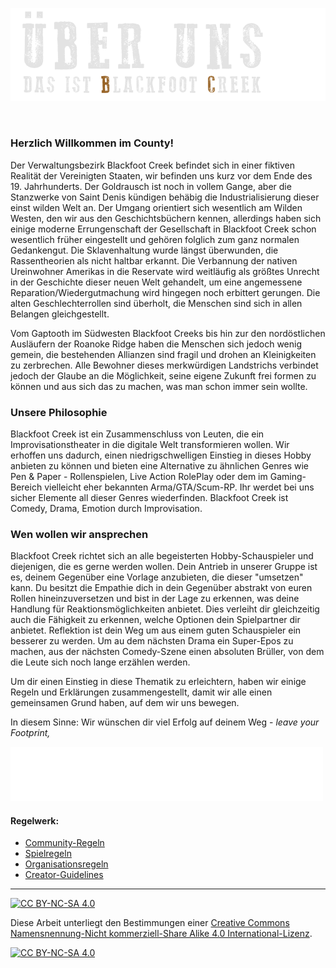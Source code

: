 ![headerimage: über uns](0_assets/images/uberuns.png?raw=true)

󠀠
### **Herzlich Willkommen im County!**

Der Verwaltungsbezirk Blackfoot Creek befindet sich in einer fiktiven Realität der Vereinigten Staaten, wir befinden uns kurz vor dem Ende des 19. Jahrhunderts. Der Goldrausch ist noch in vollem Gange, aber die Stanzwerke von Saint Denis kündigen behäbig die Industrialisierung dieser einst wilden Welt an. Der Umgang orientiert sich wesentlich am Wilden Westen, den wir aus den Geschichtsbüchern kennen, allerdings haben sich einige moderne Errungenschaft der Gesellschaft in Blackfoot Creek schon wesentlich früher eingestellt und gehören folglich zum ganz normalen Gedankengut. Die Sklavenhaltung wurde längst überwunden, die Rassentheorien als nicht haltbar erkannt. Die Verbannung der nativen Ureinwohner Amerikas in die Reservate wird weitläufig als größtes Unrecht in der Geschichte dieser neuen Welt gehandelt, um eine angemessene Reparation/Wiedergutmachung wird hingegen noch erbittert gerungen. Die alten Geschlechterrollen sind überholt, die Menschen sind sich in allen Belangen gleichgestellt. 

Vom Gaptooth im Südwesten Blackfoot Creeks bis hin zur den nordöstlichen Ausläufern der Roanoke Ridge haben die Menschen sich jedoch wenig gemein, die bestehenden Allianzen sind fragil und drohen an Kleinigkeiten zu zerbrechen. Alle Bewohner dieses merkwürdigen Landstrichs verbindet jedoch der Glaube an die Möglichkeit, seine eigene Zukunft frei formen zu können und aus sich das zu machen, was man schon immer sein wollte. 

### **Unsere Philosophie**

Blackfoot Creek ist ein Zusammenschluss von Leuten, die ein Improvisationstheater in die digitale Welt transformieren wollen. Wir erhoffen uns dadurch, einen niedrigschwelligen Einstieg in dieses Hobby anbieten zu können und bieten eine Alternative zu ähnlichen Genres wie Pen & Paper - Rollenspielen, Live Action RolePlay oder dem im Gaming-Bereich vielleicht eher bekannten Arma/GTA/Scum-RP. Ihr werdet bei uns sicher Elemente all dieser Genres wiederfinden. Blackfoot Creek ist Comedy, Drama, Emotion durch Improvisation. 

### **Wen wollen wir ansprechen**
Blackfoot Creek richtet sich an alle begeisterten Hobby-Schauspieler und diejenigen, die es gerne werden wollen. Dein Antrieb in unserer Gruppe ist es, deinem Gegenüber eine Vorlage anzubieten, die dieser "umsetzen" kann. Du besitzt die Empathie dich in dein Gegenüber abstrakt von euren Rollen hineinzuversetzen und bist in der Lage zu erkennen, was deine Handlung für Reaktionsmöglichkeiten anbietet. Dies verleiht dir gleichzeitig auch die Fähigkeit zu erkennen, welche Optionen dein Spielpartner dir anbietet. Reflektion ist dein Weg um aus einem guten Schauspieler ein besserer zu werden. Um au dem nächsten Drama ein Super-Epos zu machen, aus der nächsten Comedy-Szene einen absoluten Brüller, von dem die Leute sich noch lange erzählen werden.

Um dir einen Einstieg in diese Thematik zu erleichtern, haben wir einige Regeln und Erklärungen zusammengestellt, damit wir alle einen gemeinsamen Grund haben, auf dem wir uns bewegen.

In diesem Sinne: Wir wünschen dir viel Erfolg auf deinem Weg - _leave your Footprint,_

![signature](0_assets/images/signature.png)



#### **Regelwerk:**
- [Community-Regeln](1_communityregeln/README.md)
- [Spielregeln](2_spielregeln/README.md)
- [Organisationsregeln](3_organisationsregeln/README.md)
- [Creator-Guidelines](4_creator-guidelines/README.md)

---
[![CC BY-NC-SA 4.0][cc-by-nc-sa-shield]][cc-by-nc-sa]

Diese Arbeit unterliegt den Bestimmungen einer
[Creative Commons Namensnennung-Nicht kommerziell-Share Alike 4.0 International-Lizenz](LICENSE).

[![CC BY-NC-SA 4.0][cc-by-nc-sa-image]][cc-by-nc-sa]

[cc-by-nc-sa]: http://creativecommons.org/licenses/by-nc-sa/4.0/deed.de
[cc-by-nc-sa-image]: https://licensebuttons.net/l/by-nc-sa/4.0/88x31.png
[cc-by-nc-sa-shield]: https://img.shields.io/badge/License-CC%20BY--NC--SA%204.0-ff800d.svg